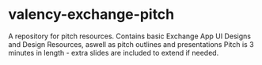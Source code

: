 # valency-exchange-pitch
A repository for pitch resources.
Contains basic Exchange App UI Designs and Design Resources, aswell as pitch outlines and presentations
Pitch is 3 minutes in length - extra slides are included to extend if needed.

